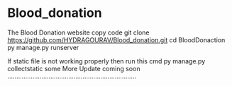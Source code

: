 # Blood_donation
The Blood Donation website 
copy code 
git clone https://github.com/HYDRAGOURAV/Blood_donation.git
cd BloodDonaction
py manage.py runserver 

If static file is not working properly then run this cmd
 py manage.py collectstatic
some More Update coming soon ........................................................................ 
